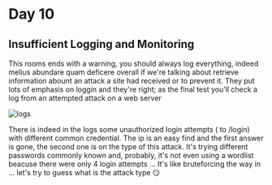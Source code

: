 # Day 10
## Insufficient Logging and Monitoring

This rooms ends with a warning, you should always log everything, indeed melius abundare quam deficere overall if we're talking about retrieve information abount an attack a site 
had received or to prevent it.
They put lots of emphasis on loggin and they're right; as the final test you'll check a log from an attempted attack on a web server

![](/images/day10/logs.png "logs")

There is indeed in the logs some unauthorized login attempts ( to /login) with different common credential.
The ip is an easy find and the first answer is gone, the second one is on the type of this attack. It's trying different passwords commonly known and, probably, it's not even using a wordlist beacuse there were only 4 login attempts ... It's like bruteforcing the way in ... let's try to guess what is the attack type :smirk:
